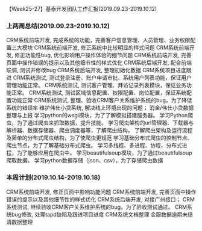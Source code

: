【Week25-27】基泰开发团队工作汇报(2019.09.23-2019.10.12) 
### 上两周总结(2019.09.23-2019.10.12)

CRM系统前端开发, 完成系统的功能，完善客户信息管理、人员管理、业务权限配置三大模块
CRM系统前端开发, 修正系统中比较明显的样式问题
CRM系统前端开发, 修正功能性bug, 优化影响用户操作体验的细节问题
CRM系统前端开发, 完善页面中操作错误的提示以及其他细节性的样式优化 
CRM系统后端开发, 配合前端联调, 测试并修改bug
CRM系统后端开发, 整理初始化数据
CRM系统项目进度跟进
CRM系统测试, 测试登录注册、账户申请审批、系统用户列表功能，保证用户管理功能正常。
CRM系统测试, 测试客户管理、拜访记录列表模块，保证业务功能正常。
CRM系统测试, 测试区域信息配置、权限配置、岗位配置，保证系统配置功能正常
CRM系统测试, 整理、验收CRM客户关系维护系统的bug，为了降低系统的错误率
维护伟仕小贷系统, 解决线上环境出现的问题；
消金/伟仕小贷数据整理与上报
学习python的wsgi模块，为了了解模拟搭建服务器。
学习Python爬虫，为了通过爬虫来抓取数据，提升技能。
学习爬虫架构的url管理器、下载器与解析器、数据存储器、爬虫调度器等，了解爬虫结构。
了解爬虫架构及运行流程及简单的分布式爬虫结构，为了使爬虫更规范
学习基础分布式爬虫的控制节点、爬虫节点，为了了解基础分布式爬虫。
学习多线程、多进程、协程、分布式进程，为了能够应用在爬虫中。
学习beautifulsoup模块，为了通过beautifulsoup爬取数据。
学习python数据存储（json、csv），为了存储爬虫数据

### 本周计划(2019.10.14-2019.10.18)

CRM系统前端开发, 修正页面中影响功能问题
CRM系统前端开发, 完善页面中操作错误的提示以及其他细节性的样式优化 
CRM系统后端开发, 对接广州接口；
CRM系统测试, 继续验收CRM客户关系维护系统的bug，为了验收测试通过。
CRM系统bug修改, 处理tapd缺陷及跟进项目进度
CRM系统文档整理
金服数据逾期未结清数据整理
